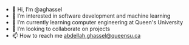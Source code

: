 - 👋 Hi, I’m @aghassel
- 👀 I’m interested in software development and machine learning
- 🌱 I’m currently learning computer engineering at Queen's University
- 💞️ I’m looking to collaborate on projects
- 📫 How to reach me abdellah.ghassel@queensu.ca

<!---
aghassel/aghassel is a ✨ special ✨ repository because its `README.md` (this file) appears on your GitHub profile.
You can click the Preview link to take a look at your changes.
--->
